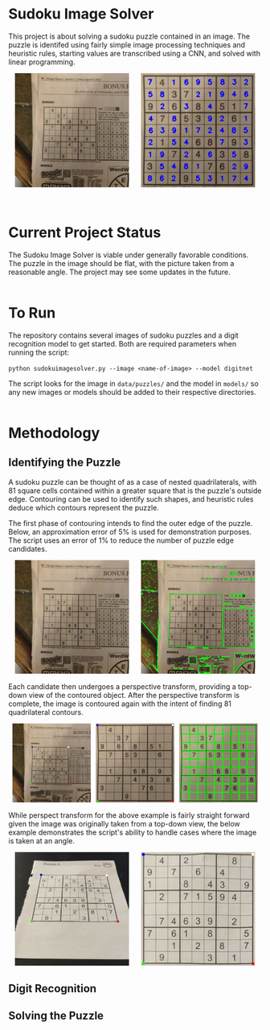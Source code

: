 # Sudoku Image Solver
This project is about solving a sudoku puzzle contained in an image. The puzzle is identifed using fairly simple image processing techniques and heuristic rules, starting values are transcribed using a CNN, and solved with linear programming.
<br/>
<p align="middle">
  <img src="docs/readme_images/image12.jpg" width="45%" hspace=10>
  <img src="docs/readme_images/image12_solution.jpg" width="45%" hspace=10>
</p>
<br/>

# Current Project Status
The Sudoku Image Solver is viable under generally favorable conditions. The puzzle in the image should be flat, with the picture taken from a reasonable angle. The project may see some updates in the future.
<br/>
<br/>

<!-- ## Example 1: Warped Puzzle
<br/>
<p align="middle">
  <img src="docs/readme_images/image1.jpg" width="45%" hspace=10>
  <img src="docs/readme_images/image1_contoured.jpg" width="45%" hspace=10 vspace=100>
</p>

## Example 2: Extreme Angle
<br/>
<p align="middle">
  <img src="docs/readme_images/image15.jpg" width="45%" hspace=10>
  <img src="docs/readme_images/image15_contoured.jpg" width="45%" hspace=10>
</p>
<br/> -->

# To Run
The repository contains several images of sudoku puzzles and a digit recognition model to get started. Both are required parameters when running the script: 

`python sudokuimagesolver.py --image <name-of-image> --model digitnet`

The script looks for the image in `data/puzzles/` and the model in `models/` so any new images or models should be added to their respective directories.
<br/>
<br/>

# Methodology

## Identifying the Puzzle

A sudoku puzzle can be thought of as a case of nested quadrilaterals, with 81 square cells contained within a greater square that is the puzzle's outside edge. Contouring can be used to identify such shapes, and heuristic rules deduce which contours represent the puzzle. 

The first phase of contouring intends to find the outer edge of the puzzle. Below, an approximation error of 5% is used for demonstration purposes. The script uses an error of 1% to reduce the number of puzzle edge candidates.

<p align="middle">
  <img src="docs/readme_images/image12.jpg" width="45%" hspace=10>
  <img src="docs/readme_images/image12_contoured1.jpg" width="45%" hspace=10>
</p>

Each candidate then undergoes a perspective transform, providing a top-down view of the contoured object. After the perspective transform is complete, the image is contoured again with the intent of finding 81 quadrilateral contours. 

<p align="middle">
  <img src="docs/readme_images/image12_pretransform.jpg" width="31%" hspace=3>
  <img src="docs/readme_images/image12_posttransform.jpg" width="31%" hspace=3>
  <img src="docs/readme_images/image12_contoured2.jpg" width="31%" hspace=3>
</p>

While perspect transform for the above example is fairly straight forward given the image was originally taken from a top-down view, the below example demonstrates the script's ability to handle cases where the image is taken at an angle.

<p align="middle">
  <img src="docs/readme_images/image4_pretransform.jpg" width="45%" hspace=10>
  <img src="docs/readme_images/image4_posttransform.jpg" width="45%" hspace=10>
</p>


## Digit Recognition

## Solving the Puzzle